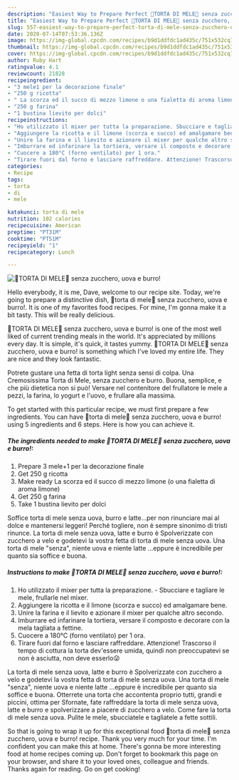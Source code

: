 ```yaml
---
description: "Easiest Way to Prepare Perfect 🍎TORTA DI MELE🍎 senza zucchero, uova e burro!"
title: "Easiest Way to Prepare Perfect 🍎TORTA DI MELE🍎 senza zucchero, uova e burro!"
slug: 557-easiest-way-to-prepare-perfect-torta-di-mele-senza-zucchero-uova-e-burro
date: 2020-07-14T07:53:36.136Z
image: https://img-global.cpcdn.com/recipes/b9d1ddfdc1ad435c/751x532cq70/🍎torta-di-mele🍎-senza-zucchero-uova-e-burro-recipe-main-photo.jpg
thumbnail: https://img-global.cpcdn.com/recipes/b9d1ddfdc1ad435c/751x532cq70/🍎torta-di-mele🍎-senza-zucchero-uova-e-burro-recipe-main-photo.jpg
cover: https://img-global.cpcdn.com/recipes/b9d1ddfdc1ad435c/751x532cq70/🍎torta-di-mele🍎-senza-zucchero-uova-e-burro-recipe-main-photo.jpg
author: Ruby Hart
ratingvalue: 4.1
reviewcount: 21828
recipeingredient:
- "3 mele1 per la decorazione finale"
- "250 g ricotta"
- " La scorza ed il succo di mezzo limone o una fialetta di aroma limone"
- "250 g farina"
- "1 bustina lievito per dolci"
recipeinstructions:
- "Ho utilizzato il mixer per tutta la preparazione. Sbucciare e tagliare le mele, frullarle nel mixer."
- "Aggiungere la ricotta e il limone (scorza e succo) ed amalgamare bene."
- "Unire la farina e il lievito e azionare il mixer per qualche altro secondo."
- "Imburrare ed infarinare la tortiera, versare il composto e decorare con la mela tagliata a fettine."
- "Cuocere a 180°C (forno ventilato) per 1 ora."
- "Tirare fuori dal forno e lasciare raffreddare. Attenzione! Trascorso il tempo di cottura la torta dev&#39;essere umida, quindi non preoccupatevi se non è asciutta, non deve esserlo😜"
categories:
- Recipe
tags:
- torta
- di
- mele

katakunci: torta di mele 
nutrition: 102 calories
recipecuisine: American
preptime: "PT31M"
cooktime: "PT51M"
recipeyield: "1"
recipecategory: Lunch

---
```



![🍎TORTA DI MELE🍎 senza zucchero, uova e burro!](https://img-global.cpcdn.com/recipes/b9d1ddfdc1ad435c/751x532cq70/🍎torta-di-mele🍎-senza-zucchero-uova-e-burro-recipe-main-photo.jpg)

Hello everybody, it is me, Dave, welcome to our recipe site. Today, we're going to prepare a distinctive dish, 🍎torta di mele🍎 senza zucchero, uova e burro!. It is one of my favorites food recipes. For mine, I'm gonna make it a bit tasty. This will be really delicious.

🍎TORTA DI MELE🍎 senza zucchero, uova e burro! is one of the most well liked of current trending meals in the world. It's appreciated by millions every day. It is simple, it's quick, it tastes yummy. 🍎TORTA DI MELE🍎 senza zucchero, uova e burro! is something which I've loved my entire life. They are nice and they look fantastic.

Potrete gustare una fetta di torta light senza sensi di colpa. Una Cremosissima Torta di Mele, senza zucchero e burro. Buona, semplice, e che più dietetica non si può! Versare nel contenitore del frullatore le mele a pezzi, la farina, lo yogurt e l&#39;uovo, e frullare alla massima.


To get started with this particular recipe, we must first prepare a few ingredients. You can have 🍎torta di mele🍎 senza zucchero, uova e burro! using 5 ingredients and 6 steps. Here is how you can achieve it.

<!--inarticleads1-->

##### The ingredients needed to make 🍎TORTA DI MELE🍎 senza zucchero, uova e burro!:

1. Prepare 3 mele+1 per la decorazione finale
1. Get 250 g ricotta
1. Make ready  La scorza ed il succo di mezzo limone (o una fialetta di aroma limone)
1. Get 250 g farina
1. Take 1 bustina lievito per dolci


Soffice torta di mele senza uova, burro e latte…per non rinunciare mai al dolce e mantenersi leggeri! Perché togliere, non è sempre sinonimo di tristi rinunce. La torta di mele senza uova, latte e burro è Spolverizzate con zucchero a velo e godetevi la vostra fetta di torta di mele senza uova. Una torta di mele &#34;senza&#34;, niente uova e niente latte …eppure è incredibile per quanto sia soffice e buona. 

<!--inarticleads2-->

##### Instructions to make 🍎TORTA DI MELE🍎 senza zucchero, uova e burro!:

1. Ho utilizzato il mixer per tutta la preparazione. - Sbucciare e tagliare le mele, frullarle nel mixer.
1. Aggiungere la ricotta e il limone (scorza e succo) ed amalgamare bene.
1. Unire la farina e il lievito e azionare il mixer per qualche altro secondo.
1. Imburrare ed infarinare la tortiera, versare il composto e decorare con la mela tagliata a fettine.
1. Cuocere a 180°C (forno ventilato) per 1 ora.
1. Tirare fuori dal forno e lasciare raffreddare. Attenzione! Trascorso il tempo di cottura la torta dev&#39;essere umida, quindi non preoccupatevi se non è asciutta, non deve esserlo😜


La torta di mele senza uova, latte e burro è Spolverizzate con zucchero a velo e godetevi la vostra fetta di torta di mele senza uova. Una torta di mele &#34;senza&#34;, niente uova e niente latte …eppure è incredibile per quanto sia soffice e buona. Otterrete una torta che accontenta proprio tutti, grandi e piccini, ottima per Sfornate, fate raffreddare la torta di mele senza uova, latte e burro e spolverizzare a piacere di zucchero a velo. Come fare la torta di mele senza uova. Pulite le mele, sbucciatele e tagliatele a fette sottili. 

So that is going to wrap it up for this exceptional food 🍎torta di mele🍎 senza zucchero, uova e burro! recipe. Thank you very much for your time. I'm confident you can make this at home. There's gonna be more interesting food at home recipes coming up. Don't forget to bookmark this page on your browser, and share it to your loved ones, colleague and friends. Thanks again for reading. Go on get cooking!

